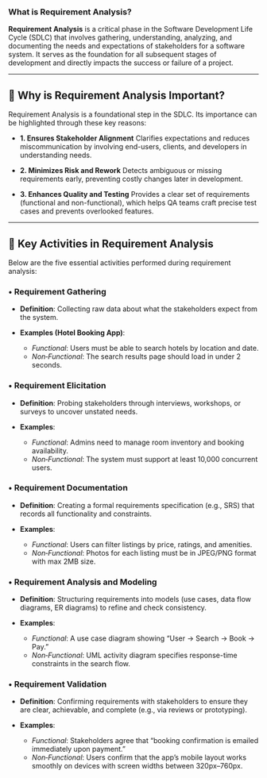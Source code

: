 ### What is Requirement Analysis?

**Requirement Analysis** is a critical phase in the Software Development Life Cycle (SDLC) that involves gathering, understanding, analyzing, and documenting the needs and expectations of stakeholders for a software system. It serves as the foundation for all subsequent stages of development and directly impacts the success or failure of a project.

---

## 📌 Why is Requirement Analysis Important?

Requirement Analysis is a foundational step in the SDLC. Its importance can be highlighted through these key reasons:

* **1. Ensures Stakeholder Alignment**
  Clarifies expectations and reduces miscommunication by involving end-users, clients, and developers in understanding needs.

* **2. Minimizes Risk and Rework**
  Detects ambiguous or missing requirements early, preventing costly changes later in development.

* **3. Enhances Quality and Testing**
  Provides a clear set of requirements (functional and non-functional), which helps QA teams craft precise test cases and prevents overlooked features.

---

## 🔧 Key Activities in Requirement Analysis

Below are the five essential activities performed during requirement analysis:

### • Requirement Gathering

* **Definition**: Collecting raw data about what the stakeholders expect from the system.
* **Examples (Hotel Booking App)**:

  * *Functional*: Users must be able to search hotels by location and date.
  * *Non‑Functional*: The search results page should load in under 2 seconds.

### • Requirement Elicitation

* **Definition**: Probing stakeholders through interviews, workshops, or surveys to uncover unstated needs.
* **Examples**:

  * *Functional*: Admins need to manage room inventory and booking availability.
  * *Non‑Functional*: The system must support at least 10,000 concurrent users.

### • Requirement Documentation

* **Definition**: Creating a formal requirements specification (e.g., SRS) that records all functionality and constraints.
* **Examples**:

  * *Functional*: Users can filter listings by price, ratings, and amenities.
  * *Non‑Functional*: Photos for each listing must be in JPEG/PNG format with max 2MB size.

### • Requirement Analysis and Modeling

* **Definition**: Structuring requirements into models (use cases, data flow diagrams, ER diagrams) to refine and check consistency.
* **Examples**:

  * *Functional*: A use case diagram showing “User → Search → Book → Pay.”
  * *Non‑Functional*: UML activity diagram specifies response-time constraints in the search flow.

### • Requirement Validation

* **Definition**: Confirming requirements with stakeholders to ensure they are clear, achievable, and complete (e.g., via reviews or prototyping).
* **Examples**:

  * *Functional*: Stakeholders agree that “booking confirmation is emailed immediately upon payment.”
  * *Non‑Functional*: Users confirm that the app’s mobile layout works smoothly on devices with screen widths between 320px–760px.
    
